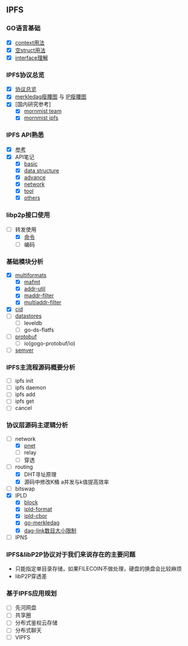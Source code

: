 ## IPFS

### GO语言基础
- [x] [context用法](https://gitlab.com/waynewyang/ipfs/tree/master/go-basic/context)
- [x] [空struct用法](https://gitlab.com/waynewyang/ipfs/tree/master/go-basic/nullstruct)
- [x] [interface理解](https://gitlab.com/waynewyang/ipfs/tree/master/go-basic/interface)

### IPFS协议总览
- [x] [协议总览](https://github.com/ipfs/specs/tree/master/architecture)
- [x] [merkledag瘦腰图](https://github.com/ipfs/specs/blob/master/merkledag/mdag.waist.png) 与 [IP瘦腰图](https://github.com/ipfs/specs/blob/master/merkledag/ip.waist.png)
- [x] [国内研究参考]
	- [x] [mornmist team](https://github.com/mornmist/Newcomer-Guide)
	- [x] [mornmist ipfs](https://github.com/mornmist/IPFS-For-Chinese)

### IPFS API熟悉
- [x] [参考](https://ipfs.docs.apiary.io)
- [x] API笔记
	- [x] [basic](https://gitlab.com/waynewyang/ipfs/blob/master/doc/api/basic.md)
	- [x] [data structure](https://gitlab.com/waynewyang/ipfs/blob/master/doc/api/datastructure.md)
	- [x] [advance](https://gitlab.com/waynewyang/ipfs/blob/master/doc/api/adv.md)
	- [x] [network](https://gitlab.com/waynewyang/ipfs/blob/master/doc/api/net.md)
	- [x] [tool](https://gitlab.com/waynewyang/ipfs/blob/master/doc/api/tool.md)
	- [x] [others](https://gitlab.com/waynewyang/ipfs/blob/master/doc/api/others.md) 

### libp2p接口使用
- [ ] 转发使用
	- [x] [命令](https://gitlab.com/waynewyang/ipfs/blob/master/doc/network.md)
	- [ ] 编码

### 基础模块分析
- [x] [multiformats](https://gitlab.com/waynewyang/ipfs/blob/master/doc/multiformat.md)
	- [x] [mafmt](https://gitlab.com/waynewyang/ipfs/blob/master/multiaddrs/mafmt)
	- [x] [addr-util](https://gitlab.com/waynewyang/ipfs/blob/master/multiaddrs/addr-util)
	- [x] [maddr-filter](https://gitlab.com/waynewyang/ipfs/blob/master/multiaddrs/maddr-filter)
	- [x] [multiaddr-filter](https://gitlab.com/waynewyang/ipfs/blob/master/multiaddrs/multiaddr-filter)
- [x] [cid](https://gitlab.com/waynewyang/ipfs/blob/master/doc/cid.md)
- [ ] [datastores](https://gitlab.com/waynewyang/ipfs/blob/master/doc/datastores.md)
	- [ ] leveldb
	- [ ] go-ds-flatfs
- [ ] [protobuf](https://gitlab.com/waynewyang/ipfs/blob/master/protobuf)
	- [ ] io(gogo-protobuf/io)
- [ ] [semver](https://gitlab.com/waynewyang/ipfs/blob/master/semver)

### IPFS主流程源码概要分析
- [ ] ipfs init
- [ ] ipfs daemon
- [ ] ipfs add
- [ ] ipfs get
- [ ] cancel

### 协议层源码主逻辑分析
- [ ] network
	- [x] [pnet](https://gitlab.com/waynewyang/ipfs/blob/master/go-libp2p-interface-pnet)
	- [ ] relay
	- [ ] 穿透
- [ ] routing
	- [x] DHT寻址原理
	- [x] 源码中修改K桶 a并发与k值提高效率
- [ ] bitswap
- [x] IPLD
	- [x] [block](https://gitlab.com/waynewyang/ipfs/tree/master/ipld/block)
	- [x] [ipld-format](https://gitlab.com/waynewyang/ipfs/tree/master/ipld/ipld-format)
	- [x] [ipld-cbor](https://gitlab.com/waynewyang/ipfs/tree/master/ipld/ipld-cbor)
	- [x] [go-merkledag](https://gitlab.com/waynewyang/ipfs/tree/master/ipld/go-merkledag)
	- [x] [dag-link数目大小限制](https://gitlab.com/waynewyang/ipfs/tree/master/ipld/dag-link数目大小限制)
- [ ] IPNS

### IPFS&libP2P协议对于我们来说存在的主要问题
- 只能指定单目录存储，如果FILECOIN不做处理，硬盘的换盘会比较麻烦
- libP2P穿透差

### 基于IPFS应用规划
- [ ] 先河网盘
- [ ] 共享圈
- [ ] 分布式鉴权云存储
- [ ] 分布式聊天
- [ ] VIPFS
